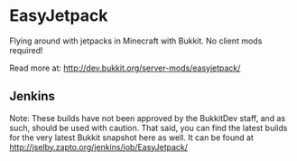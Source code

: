 EasyJetpack
===========

Flying around with jetpacks in Minecraft with Bukkit. No client mods required!

Read more at: http://dev.bukkit.org/server-mods/easyjetpack/

Jenkins
-------
Note: These builds have not been approved by the BukkitDev staff, and as such, should be used with caution. That said, you can find the latest builds for the very latest Bukkit snapshot here as well.
It can be found at http://jselby.zapto.org/jenkins/job/EasyJetpack/
